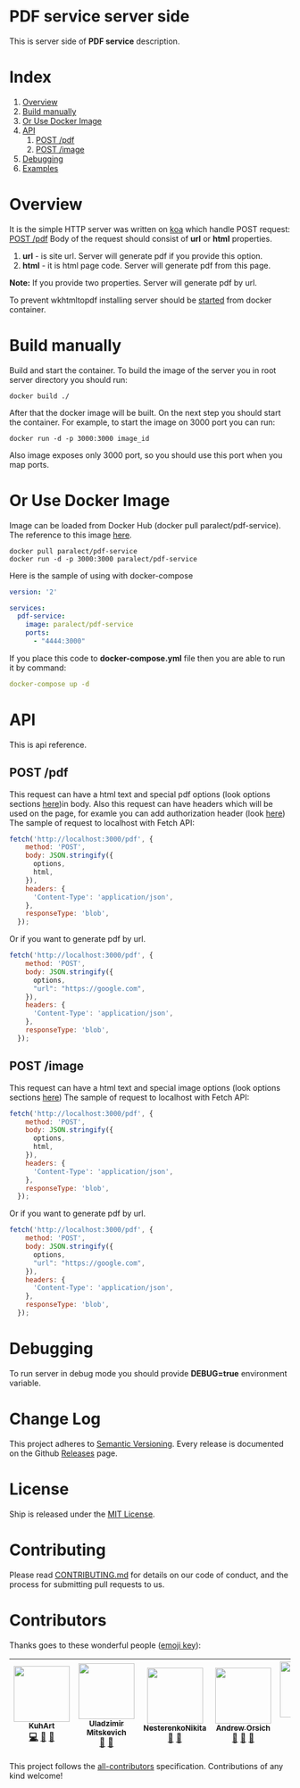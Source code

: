 PDF service server side
=======================
This is server side of **PDF service** description.

Index
=====
  1. [Overview](#overview)
  2. [Build manually](#build-manually)
  3. [Or Use Docker Image](#or-use-docker-image)
  4. [API](#api)
      1. [POST /pdf](#post-pdf)
      2. [POST /image](#post-image)
  5. [Debugging](#debugging)
  6. [Examples](#examples)

Overview
========
It is the simple HTTP server was written on [koa](http://koajs.com/) which handle POST request:
  [POST /pdf](#post-pdfhtml)
Body of the request should consist of **url** or **html** properties.
 1. **url** - is site url. Server will generate pdf if you provide this option.
 2. **html** - it is html page code. Server will generate pdf from this page.

**Note:** If you provide two properties. Server will generate pdf by url.

To prevent wkhtmltopdf installing server should be [started](#build-and-start-the-server) from docker container.

Build manually
==============
Build and start the container.
To build the image of the server you in root server directory you should run:

```
docker build ./
```

After that the docker image will be built.
On the next step you should start the container.
For example, to start the image on 3000 port you can run:

```
docker run -d -p 3000:3000 image_id
```

Also image exposes only 3000 port, so you should use this port when you map ports.

Or Use Docker Image
===================
Image can be loaded from Docker Hub (docker pull paralect/pdf-service).
The reference to this image [here](https://hub.docker.com/r/paralect/pdf-service/).

```
docker pull paralect/pdf-service
docker run -d -p 3000:3000 paralect/pdf-service
```

Here is the sample of using with docker-compose
``` YAML
version: '2'

services:
  pdf-service:
    image: paralect/pdf-service
    ports:
      - "4444:3000"
```
If you place this code to **docker-compose.yml** file then you are able to run it by command:
``` YAML
docker-compose up -d
```

API
===
This is api reference.

POST /pdf
---------
This request can have a html text and special pdf options (look options sections [here](https://github.com/GoogleChrome/puppeteer/blob/master/docs/api.md#pagepdfoptions))in body. Also this request can have headers which will be used on the page, for examle you can add authorization header (look [here](https://github.com/GoogleChrome/puppeteer/blob/master/docs/api.md#pagesetextrahttpheadersheaders))
The sample of request to localhost with Fetch API:

``` javascript
fetch('http://localhost:3000/pdf', {
    method: 'POST',
    body: JSON.stringify({
      options,
      html,
    }),
    headers: {
      'Content-Type': 'application/json',
    },
    responseType: 'blob',
  });
```

Or if you want to generate pdf by url.

``` javascript
fetch('http://localhost:3000/pdf', {
    method: 'POST',
    body: JSON.stringify({
      options,
      "url": "https://google.com",
    }),
    headers: {
      'Content-Type': 'application/json',
    },
    responseType: 'blob',
  });
```

POST /image
------------------
This request can have a html text and special image options (look options sections [here](https://github.com/GoogleChrome/puppeteer/blob/master/docs/api.md#pagescreenshotoptions))
The sample of request to localhost with Fetch API:

``` javascript
fetch('http://localhost:3000/pdf', {
    method: 'POST',
    body: JSON.stringify({
      options,
      html,
    }),
    headers: {
      'Content-Type': 'application/json',
    },
    responseType: 'blob',
  });
```

Or if you want to generate pdf by url.

``` javascript
fetch('http://localhost:3000/pdf', {
    method: 'POST',
    body: JSON.stringify({
      options,
      "url": "https://google.com",
    }),
    headers: {
      'Content-Type': 'application/json',
    },
    responseType: 'blob',
  });
```

Debugging
=========
To run server in debug mode you should provide **DEBUG=true** environment variable.

Change Log
=================

This project adheres to [Semantic Versioning](http://semver.org/).
Every release is documented on the Github [Releases](https://github.com/paralect/pdf-service/releases) page.

License
=================

Ship is released under the [MIT License](LICENSE).

Contributing
============

Please read [CONTRIBUTING.md](CONTRIBUTING.md) for details on our code of conduct, and the process for submitting pull requests to us.

Contributors
============

Thanks goes to these wonderful people ([emoji key](https://github.com/kentcdodds/all-contributors#emoji-key)):

<!-- ALL-CONTRIBUTORS-LIST:START - Do not remove or modify this section -->
<!-- prettier-ignore -->
| [<img src="https://avatars3.githubusercontent.com/u/14125982?v=4" width="100px;"/><br /><sub><b>KuhArt</b></sub>](https://github.com/KuhArt)<br />[💻](https://github.com/paralect/pdf-service/commits?author=KuhArt "Code") [📖](https://github.com/paralect/pdf-service/commits?author=KuhArt "Documentation") [🐛](https://github.com/paralect/pdf-service/issues?q=author%3AKuhArt "Bug reports") | [<img src="https://avatars2.githubusercontent.com/u/2989199?v=4" width="100px;"/><br /><sub><b>Uladzimir Mitskevich</b></sub>](https://github.com/umitskevich)<br />[🤔](#ideas-umitskevich "Ideas, Planning, & Feedback") [🐛](https://github.com/paralect/pdf-service/issues?q=author%3Aumitskevich "Bug reports") | [<img src="https://avatars1.githubusercontent.com/u/12069883?v=4" width="100px;"/><br /><sub><b>NesterenkoNikita</b></sub>](https://github.com/NesterenkoNikita)<br />[🤔](#ideas-NesterenkoNikita "Ideas, Planning, & Feedback") [🐛](https://github.com/paralect/pdf-service/issues?q=author%3ANesterenkoNikita "Bug reports") | [<img src="https://avatars3.githubusercontent.com/u/681396?v=4" width="100px;"/><br /><sub><b>Andrew Orsich</b></sub>](http://paralect.com)<br />[🤔](#ideas-anorsich "Ideas, Planning, & Feedback") [🐛](https://github.com/paralect/pdf-service/issues?q=author%3Aanorsich "Bug reports") [🎨](#design-anorsich "Design") | [<img src="https://avatars2.githubusercontent.com/u/6461311?v=4" width="100px;"/><br /><sub><b>Evgeny Zhivitsa</b></sub>](https://github.com/ezhivitsa)<br />[💻](https://github.com/paralect/pdf-service/commits?author=ezhivitsa "Code") [🎨](#design-ezhivitsa "Design") | [<img src="https://avatars2.githubusercontent.com/u/21078183?v=4" width="100px;"/><br /><sub><b>Женя Филиппович</b></sub>](https://github.com/filipochka97)<br />[🐛](https://github.com/paralect/pdf-service/issues?q=author%3Afilipochka97 "Bug reports") |
| :---: | :---: | :---: | :---: | :---: | :---: |
<!-- ALL-CONTRIBUTORS-LIST:END -->

This project follows the [all-contributors](https://github.com/kentcdodds/all-contributors) specification. Contributions of any kind welcome!